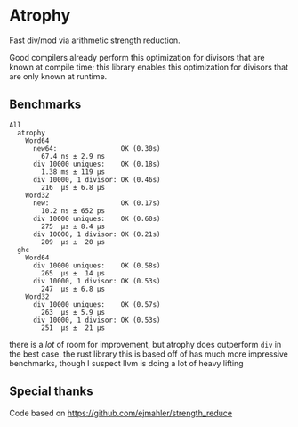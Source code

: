 # Atrophy
Fast div/mod via arithmetic strength reduction.

Good compilers already perform this optimization for divisors that are known at compile time; this library enables this optimization for divisors that are only known at runtime.

## Benchmarks

```
All
  atrophy
    Word64
      new64:                OK (0.30s)
        67.4 ns ± 2.9 ns
      div 10000 uniques:    OK (0.18s)
        1.38 ms ± 119 μs
      div 10000, 1 divisor: OK (0.46s)
        216  μs ± 6.8 μs
    Word32
      new:                  OK (0.17s)
        10.2 ns ± 652 ps
      div 10000 uniques:    OK (0.60s)
        275  μs ± 8.4 μs
      div 10000, 1 divisor: OK (0.21s)
        209  μs ±  20 μs
  ghc
    Word64
      div 10000 uniques:    OK (0.58s)
        265  μs ±  14 μs
      div 10000, 1 divisor: OK (0.53s)
        247  μs ± 6.8 μs
    Word32
      div 10000 uniques:    OK (0.57s)
        263  μs ± 5.9 μs
      div 10000, 1 divisor: OK (0.53s)
        251  μs ±  21 μs
```

there is a *lot* of room for improvement, but atrophy does outperform `div` in the best case.
the rust library this is based off of has much more impressive benchmarks, though I suspect llvm is doing a lot of heavy lifting

## Special thanks
Code based on https://github.com/ejmahler/strength_reduce
